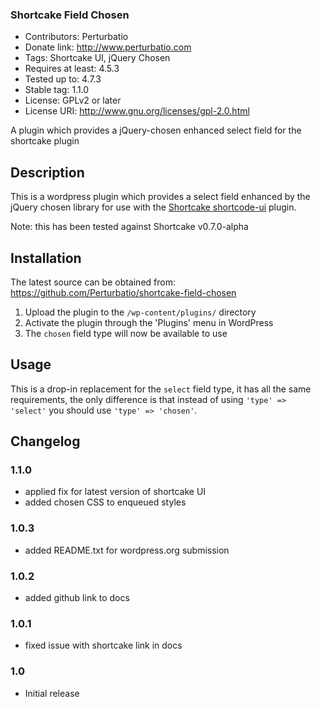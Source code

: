 ### Shortcake Field Chosen

* Contributors: Perturbatio
* Donate link: http://www.perturbatio.com
* Tags: Shortcake UI, jQuery Chosen
* Requires at least: 4.5.3
* Tested up to: 4.7.3
* Stable tag: 1.1.0
* License: GPLv2 or later
* License URI: http://www.gnu.org/licenses/gpl-2.0.html

A plugin which provides a jQuery-chosen enhanced select field for the shortcake plugin

## Description

This is a wordpress plugin which provides a select field enhanced by the jQuery chosen library for
use with the [Shortcake shortcode-ui](https://github.com/wp-shortcake/shortcake) plugin.

Note: this has been tested against Shortcake v0.7.0-alpha 

## Installation

The latest source can be obtained from: https://github.com/Perturbatio/shortcake-field-chosen

1. Upload the plugin to the `/wp-content/plugins/` directory
2. Activate the plugin through the 'Plugins' menu in WordPress
3. The `chosen` field type will now be available to use

## Usage

This is a drop-in replacement for the `select` field type, it has all the same requirements, the only difference is 
that instead of using `'type' => 'select'` you should use `'type' => 'chosen'`.

## Changelog


### 1.1.0
* applied fix for latest version of shortcake UI
* added chosen CSS to enqueued styles

### 1.0.3
* added README.txt for wordpress.org submission

### 1.0.2
* added github link to docs

### 1.0.1
* fixed issue with shortcake link in docs

### 1.0
* Initial release
